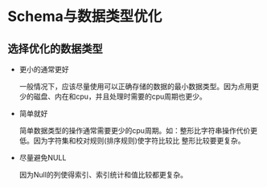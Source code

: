 # Schema与数据类型优化

## 选择优化的数据类型

* 更小的通常更好

    一般情况下，应该尽量使用可以正确存储的数据的最小数据类型。因为点用更少的磁盘、内在和cpu，并且处理时需要的cpu周期也更少。

* 简单就好

    简单数据类型的操作通常需要更少的cpu周期。如：整形比字符串操作代价更低。因为字符集和校对规则(排序规则)使字符比较比
    整形比较要更复杂。

* 尽量避免NULL

    因为Null的列使得索引、索引统计和值比较都更复杂。